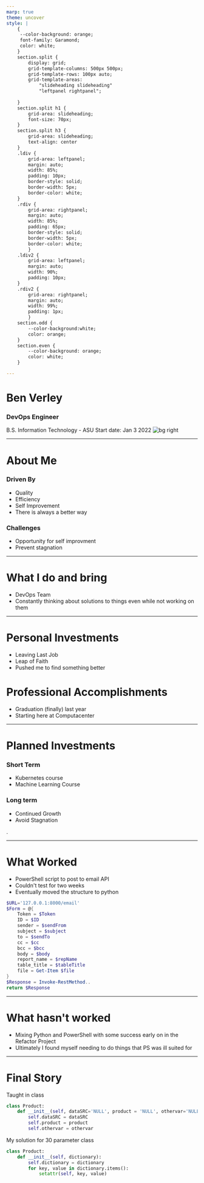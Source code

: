 ```yaml
---
marp: true
theme: uncover
style: |
    {
     --color-background: orange;
     font-family: Garamond;
     color: white;
    }
    section.split {
        display: grid;
        grid-template-columns: 500px 500px;
        grid-template-rows: 100px auto;
        grid-template-areas: 
            "slideheading slideheading"
            "leftpanel rightpanel";
    
    }
    section.split h1 {
        grid-area: slideheading;
        font-size: 70px;
    }
    section.split h3 {
        grid-area: slideheading;
        text-align: center
    }
    .ldiv { 
        grid-area: leftpanel;
        margin: auto;
        width: 85%;
        padding: 10px;
        border-style: solid;
        border-width: 5px;
        border-color: white;
    }
    .rdiv { 
        grid-area: rightpanel;
        margin: auto;
        width: 85%;
        padding: 65px;
        border-style: solid;
        border-width: 5px;
        border-color: white;
        }
    .ldiv2 { 
        grid-area: leftpanel;
        margin: auto;
        width: 90%;
        padding: 10px;
    }
    .rdiv2 { 
        grid-area: rightpanel;
        margin: auto;
        width: 99%;
        padding: 1px;
        }
    section.odd {
        --color-background:white;
        color: orange;
    }
    section.even {
        --color-background: orange;
        color: white;
    }

---
```


<!--_class: odd -->
# Ben Verley 
### DevOps Engineer
B.S. Information Technology - ASU
Start date: Jan 3 2022
![bg right](Photos/Ben.jpg)

---
<!-- _class: split -->
# About Me

<div class=ldiv>

### Driven By
- Quality
- Efficiency
- Self Improvement
- There is always a better way

</div>

<div class = rdiv>

### Challenges
     
- Opportunity for self improvment
- Prevent stagnation

</div>

<!--- 
In terms of coding or other work, I always aks myself is there a better way to accomplish this? This mindset of constant improvement is what drives quality and efficient work.

In temrs of challenges, I relish them. They consistantly provide avenues for self improvement and prevent stagnation. To put it another way I'm the guy that plays strategy games on the hardest difficulty available.
 --->
---
<!-- _class: odd -->
# What I do and bring
- DevOps Team
- Constantly thinking about solutions to things even while not working on them
<!---I work on a team that develops or improves tools designed to increase operational efficiency for the rest of the team.
When I am given a project or a problem, I will keep proccessing that problem until a workable solution is in place. That proccess runs in the back of my mind pretty much all the time regardless of what I am doing. --->

---

<!-- _class: even -->
# Personal Investments 
- Leaving Last Job
- Leap of Faith
- Pushed me to find something better
# Professional Accomplishments
- Graduation (finally) last year
- Starting here at Computacenter
<!---leaving my last job was a huge personal investment. It meant giving up a steady paycheck only to search for something better. It was a leap out of something financially comfortable but physically and mentally debilitating. Without doing so, I never would have had the time or the drive to find something better for myself. I feel like if I had not left, I might still be there. 
As for professional accomplishments, obviously I graduated cum laude last year, which led to starting here. I get to work with an incredibly supportive team, working on solving problems and challenges that operation faces and I coulnd't be more excited about that.--->

---
<!-- _class: odd -->
# Planned Investments
### Short Term
- Kubernetes course
- Machine Learning Course
### Long term
- Continued Growth
- Avoid Stagnation

<!---In the short term there are a few courses that I want to take around Kubernetes and Machine learning. In the longer term, I hope to be constantly be invested in growing and improving my skills and avoiding stagnation--->.

---

<!-- _class: split -->
# What Worked

<div class=ldiv2>

- PowerShell script to post to email API
- Couldn't test for two weeks
- Eventually moved the structure to python
<!---The PowerShell script I wrote to send emails through the email api project we built worked well. I wrote it unable to test it until I was able to get the latest PS version installed. When I went to test it, it worked. I ended up taking that structure and migrating to Python for the rest of the project.--->

</div>

<div class=rdiv2>

```PowerShell
$URL='127.0.0.1:8000/email'
$Form = @{
    Token = $Token
    ID = $ID
    sender = $sendFrom
    subject = $subject
    to = $sendTo
    cc = $cc
    bcc = $bcc
    body = $body
    report_name = $repName
    table_title = $tableTitle
    file = Get-Item $file
}
$Response = Invoke-RestMethod..
return $Response
```

</div>

---

# What hasn't worked
<!-- _class: odd -->
- Mixing Python and PowerShell with some success early on in the Refactor Project
- Ultimately I found myself needing to do things that PS was ill suited for

<!---Early on in the refactor project, I designed a python script that ran powershell scripts that already existed with slight modifications to meet the parameters of the email api. While this was functional, there were things that were a bit clunky to keep doing in powershell, and that python can just do better.. --->


---
# Final Story

Taught in class
```python
class Product:
    def __init__(self, dataSRC='NULL', product = 'NULL', othervar='NULL'):
        self.dataSRC = dataSRC
        self.product = product
        self.othervar = othervar
```

My solution for 30 parameter class
```python
class Product:
    def __init__(self, dictionary):
        self.dictionary = dictionary
        for key, value in dictionary.items():
            setattr(self, key, value)
```
<!--- I'll end this on a quick story about an assignment I had a couple of years ago in school. The assignment was to create a class that had 30 parameters. The above script shows how we were taught to create a class, go parameter by parameter take them in at input, define them an so on. For thirty parameters that was going to be excessive. Instead I devised a way to take a dictionary and initialize a class from it. I had to spend far more time and investment figuring out how dictionaries could be applied in this manner then it would have taken me to write out each parameter and be done with it. I think that is a good representation of me. I prefer to figure out solutions that are effecient, rather than by brute force. --->
